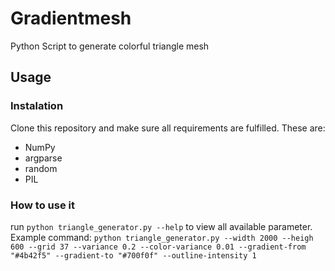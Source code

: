 # Gradientmesh
Python Script to generate colorful triangle mesh

## Usage
### Instalation
Clone this repository and make sure all requirements are fulfilled.
These are: 

- NumPy
- argparse
- random
- PIL

### How to use it
run `python triangle_generator.py --help` to view all available parameter.
Example command: 
`python triangle_generator.py --width 2000 --heigh 600 --grid 37 --variance 0.2 --color-variance 0.01 --gradient-from "#4b42f5" --gradient-to "#700f0f" --outline-intensity 1`
